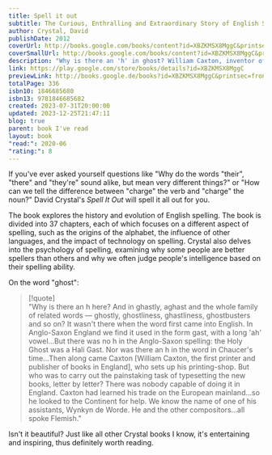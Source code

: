 ```yaml
---  
title: Spell it out  
subtitle: The Curious, Enthralling and Extraordinary Story of English Spelling  
author: Crystal, David  
publishDate: 2012  
coverUrl: http://books.google.com/books/content?id=XBZKMSX8MggC&printsec=frontcover&img=1&zoom=1&edge=curl&source=gbs_api  
coverSmallUrl: http://books.google.com/books/content?id=XBZKMSX8MggC&printsec=frontcover&img=1&zoom=5&edge=curl&source=gbs_api  
description: "Why is there an 'h' in ghost? William Caxton, inventor of the printing press and his Flemish employees are to blame: without a dictionary or style guide to hand in fifteenth century Bruges, the typesetters simply spelled it the way it sounded to their foreign ears, and it stuck. Seventy-five per cent of English spelling is regular but twenty-five per cent is complicated, and in Spell It Out our foremost linguistics expert David Crystal extends a helping hand to the confused and curious alike. He unearths the stories behind the rogue words that confound us, and explains why these peculiarities entered the mainstream, in an epic journey taking in sixth century monks, French and Latin upstarts, the Industrial Revolution and the internet. By learning the history and the principles, Crystal shows how the spellings that break all the rules become easier to get right."  
link: https://play.google.com/store/books/details?id=XBZKMSX8MggC  
previewLink: http://books.google.de/books?id=XBZKMSX8MggC&printsec=frontcover&dq=David+Crystal,+Spell+it+out&hl=&as_pt=BOOKS&cd=1&source=gbs_api  
totalPage: ‎336  
isbn10: ‎1846685680  
isbn13: ‎9781846685682  
created: 2023-07-31T20:00:00  
updated: 2023-12-25T21:47:11  
blog: true  
parent: book I've read  
layout: book  
"read:": 2020-06  
"rating:": 8  
---  
```

  
If you've ever asked yourself questions like "Why do the words "their", "there" and "they're" sound alike, but mean very different things?" or "How can we tell the difference between "charge" the verb and "charge" the noun?" David Crystal's _Spell It Out_ will spell it all out for you.  
  
The book explores the history and evolution of English spelling. The book is divided into 37 chapters, each of which focuses on a different aspect of spelling, such as the origins of the alphabet, the influence of other languages, and the impact of technology on spelling. Crystal also delves into the psychology of spelling, examining why some people are better spellers than others and why we often judge people's intelligence based on their spelling ability.  
  
On the word "ghost":  
  
> [!quote]    
> "Why is there an h here? And in ghastly, aghast and the whole family of related words –– ghostly, ghostliness, ghastliness, ghostbusters and so on? It wasn't there when the word first came into English. In Anglo-Saxon England we find it used in the form gast, with a long 'ah' vowel...But there was no h in the Anglo-Saxon spelling: the Holy Ghost was a Hali Gast. Nor was there an h in the word in Chaucer's time…Then along came Caxton [William Caxton, the first printer and publisher of books in England], who sets up his printing-shop. But who was to carry out the painstaking task of typesetting the new books, letter by letter? There was nobody capable of doing it in England. Caxton had learned his trade on the European mainland…so he looked to the Continent for help. We know the name of one of his assistants, Wynkyn de Worde. He and the other compositors…all spoke Flemish."  
  
Isn't it beautiful?  Just like all other Crystal books I know, it's entertaining and inspiring, thus definitely worth reading.
